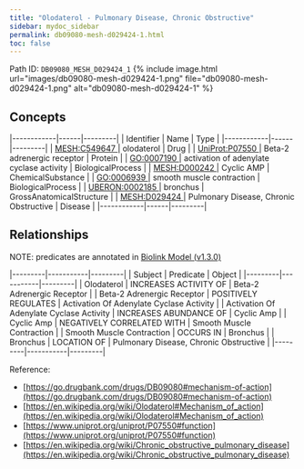 ```yaml
---
title: "Olodaterol - Pulmonary Disease, Chronic Obstructive"
sidebar: mydoc_sidebar
permalink: db09080-mesh-d029424-1.html
toc: false 
---
```



Path ID: `DB09080_MESH_D029424_1`
{% include image.html url="images/db09080-mesh-d029424-1.png" file="db09080-mesh-d029424-1.png" alt="db09080-mesh-d029424-1" %}

## Concepts

|------------|------|---------|
| Identifier | Name | Type    |
|------------|------|---------|
| <a href="https://identifiers.org/MESH:C549647">MESH:C549647 </a> | olodaterol | Drug |
| <a href="https://identifiers.org/UniProt:P07550">UniProt:P07550 </a> | Beta-2 adrenergic receptor | Protein |
| <a href="https://identifiers.org/GO:0007190">GO:0007190 </a> | activation of adenylate cyclase activity | BiologicalProcess |
| <a href="https://identifiers.org/MESH:D000242">MESH:D000242 </a> | Cyclic AMP | ChemicalSubstance |
| <a href="https://identifiers.org/GO:0006939">GO:0006939 </a> | smooth muscle contraction | BiologicalProcess |
| <a href="https://identifiers.org/UBERON:0002185">UBERON:0002185 </a> | bronchus | GrossAnatomicalStructure |
| <a href="https://identifiers.org/MESH:D029424">MESH:D029424 </a> | Pulmonary Disease, Chronic Obstructive | Disease |
|------------|------|---------|

## Relationships


NOTE: predicates are annotated in <a href="https://github.com/biolink/biolink-model/releases/tag/v1.3.0">Biolink Model (v1.3.0)</a>

|---------|-----------|---------|
| Subject | Predicate | Object  |
|---------|-----------|---------|
| Olodaterol | INCREASES ACTIVITY OF | Beta-2 Adrenergic Receptor |
| Beta-2 Adrenergic Receptor | POSITIVELY REGULATES | Activation Of Adenylate Cyclase Activity |
| Activation Of Adenylate Cyclase Activity | INCREASES ABUNDANCE OF | Cyclic Amp |
| Cyclic Amp | NEGATIVELY CORRELATED WITH | Smooth Muscle Contraction |
| Smooth Muscle Contraction | OCCURS IN | Bronchus |
| Bronchus | LOCATION OF | Pulmonary Disease, Chronic Obstructive |
|---------|-----------|---------|

Reference: 
  - [https://go.drugbank.com/drugs/DB09080#mechanism-of-action](https://go.drugbank.com/drugs/DB09080#mechanism-of-action)
  - [https://en.wikipedia.org/wiki/Olodaterol#Mechanism_of_action](https://en.wikipedia.org/wiki/Olodaterol#Mechanism_of_action)
  - [https://www.uniprot.org/uniprot/P07550#function](https://www.uniprot.org/uniprot/P07550#function)
  - [https://en.wikipedia.org/wiki/Chronic_obstructive_pulmonary_disease](https://en.wikipedia.org/wiki/Chronic_obstructive_pulmonary_disease)
